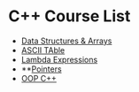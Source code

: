 # C++ Course List

- [Data Structures & Arrays](https://www.youtube.com/watch?v=T76E09hnEuo&ab_channel=CodeBeauty)
- [ASCII TAble](https://www.youtube.com/watch?v=fxFcG7Z2J0Q&list=PL43pGnjiVwgQHLPnuH9ch-LhZdwckM8Tq&index=4&ab_channel=CodeBeauty)
- [Lambda Expressions](https://www.youtube.com/watch?v=MH8mLFqj-n8&list=PL43pGnjiVwgRggnsJcz1cK0j7b2-kLML_&index=9&ab_channel=CodeBeauty)
- \*\*[Pointers](https://www.youtube.com/watch?v=kiUGf_Z08RQ&ab_channel=CodeBeauty)
- [OOP C++](https://www.youtube.com/watch?v=wN0x9eZLix4&list=PL43pGnjiVwgTJg7uz8KUGdXRdGKE0W_jN&index=10&ab_channel=freeCodeCamp.org)
